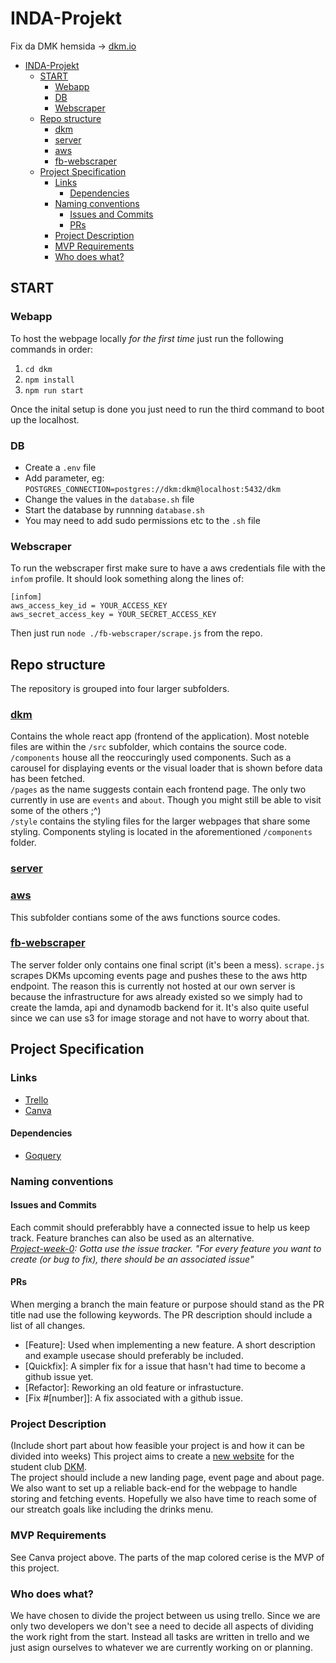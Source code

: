 # INDA-Projekt
Fix da DMK hemsida -> [dkm.io](http://www.dkm.io)

- [INDA-Projekt](#inda-projekt)
  - [START](#start)
    - [Webapp](#webapp)
    - [DB](#db)
    - [Webscraper](#webscraper)
  - [Repo structure](#repo-structure)
    - [dkm](#dkm)
    - [server](#server)
    - [aws](#aws)
    - [fb-webscraper](#fb-webscraper)
  - [Project Specification](#project-specification)
    - [Links](#links)
      - [Dependencies](#dependencies)
    - [Naming conventions](#naming-conventions)
      - [Issues and Commits](#issues-and-commits)
      - [PRs](#prs)
    - [Project Description](#project-description)
    - [MVP Requirements](#mvp-requirements)
    - [Who does what?](#who-does-what)


## START
### Webapp
To host the webpage locally *for the first time* just run the following commands in order:  
1. `cd dkm`
2. `npm install`
3. `npm run start`    
  
Once the inital setup is done you just need to run the third command to boot up the localhost.

### DB
- Create a `.env` file
- Add parameter, eg: `POSTGRES_CONNECTION=postgres://dkm:dkm@localhost:5432/dkm`
- Change the values in the `database.sh` file
- Start the database by runnning `database.sh`
- You may need to add sudo permissions etc to the `.sh` file

### Webscraper
To run the webscraper first make sure to have a aws credentials file with the `infom` profile. It should look something along the lines of: 
```
[infom]
aws_access_key_id = YOUR_ACCESS_KEY
aws_secret_access_key = YOUR_SECRET_ACCESS_KEY
```  
Then just run `node ./fb-webscraper/scrape.js` from the repo.

## Repo structure
The repository is grouped into four larger subfolders.
### [dkm](https://github.com/abbliseng/INDA-Projekt/tree/main/dkm)
Contains the whole react app (frontend of the application). Most noteble files are within the `/src` subfolder, which contains the source code.  
`/components` house all the reoccuringly used components. Such as a carousel for displaying events or the visual loader that is shown before data has been fetched.  
`/pages` as the name suggests contain each frontend page. The only two currently in use are `events` and `about`. Though you might still be able to visit some of the others ;^)  
`/style` contains the styling files for the larger webpages that share some styling. Components styling is located in the aforementioned `/components` folder.
### [server](https://github.com/abbliseng/INDA-Projekt/tree/main/server)
### [aws](https://github.com/abbliseng/INDA-Projekt/tree/main/aws)
This subfolder contians some of the aws functions source codes.
### [fb-webscraper](https://github.com/abbliseng/INDA-Projekt/tree/main/fb-webscraper)
The server folder only contains one final script (it's been a mess). `scrape.js` scrapes DKMs upcoming events page and pushes these to the aws http endpoint. The reason this is currently not hosted at our own server is because the infrastructure for aws already existed so we simply had to create the lamda, api and dynamodb backend for it. It's also quite useful since we can use s3 for image storage and not have to worry about that.


## Project Specification
### Links
* [Trello](https://trello.com/b/GDtDiiEx/inda-projekt)
* [Canva](https://www.canva.com/design/DAGAOIe0X-w/Dq1IdkRHaqR6XdAoQafNTw/edit?utm_content=DAGAOIe0X-w&utm_campaign=designshare&utm_medium=link2&utm_source=sharebutton)
#### Dependencies
* [Goquery](github.com/PuerkitoBio/goquery)
### Naming conventions
#### Issues and Commits
Each commit should preferabbly have a connected issue to help us keep track. Feature branches can also be used as an alternative.  
*[Project-week-0](https://github.com/IndaPlus23/RaySorcerers-Instructions/tree/master/project-week-0): Gotta use the issue tracker. "For every feature you want to create (or bug to fix), there should be an associated issue"*
#### PRs
When merging a branch the main feature or purpose should stand as the PR title nad use the following keywords. The PR description should include a list of all changes.
* [Feature]: Used when implementing a new feature. A short description and example usecase should preferably be included.
* [Quickfix]: A simpler fix for a issue that hasn't had time to become a github issue yet.
* [Refactor]: Reworking an old feature or infrastucture.
* [Fix #[number]]: A fix associated with a github issue.
### Project Description
(Include short part about how feasible your project is and how it can be divided into weeks)
This project aims to create a [new website](dkm.io) for the student club [DKM](https://www.datasektionen.se/en/clubs/dkm).  
The project should include a new landing page, event page and about page. We also want to set up a reliable back-end for the webpage to handle storing and fetching events. Hopefully we also have time to reach some of our streatch goals like including the drinks menu.
### MVP Requirements
See Canva project above. The parts of the map colored cerise is the MVP of this project. 
### Who does what?
We have chosen to divide the project between us using trello. Since we are only two developers we don't see a need to decide all aspects of dividing the work right from the start. Instead all tasks are written in trello and we just asign ourselves to whatever we are currently working on or planning.
